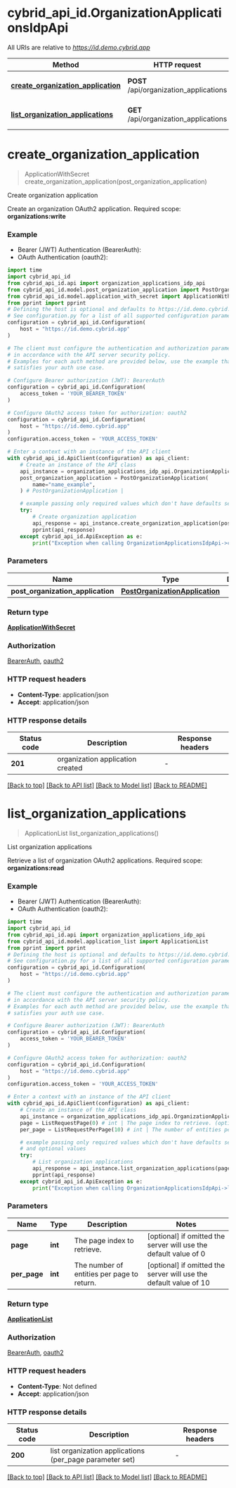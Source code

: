 # cybrid_api_id.OrganizationApplicationsIdpApi

All URIs are relative to *https://id.demo.cybrid.app*

Method | HTTP request | Description
------------- | ------------- | -------------
[**create_organization_application**](OrganizationApplicationsIdpApi.md#create_organization_application) | **POST** /api/organization_applications | Create organization application
[**list_organization_applications**](OrganizationApplicationsIdpApi.md#list_organization_applications) | **GET** /api/organization_applications | List organization applications


# **create_organization_application**
> ApplicationWithSecret create_organization_application(post_organization_application)

Create organization application

Create an organization OAuth2 application.  Required scope: **organizations:write**

### Example

* Bearer (JWT) Authentication (BearerAuth):
* OAuth Authentication (oauth2):

```python
import time
import cybrid_api_id
from cybrid_api_id.api import organization_applications_idp_api
from cybrid_api_id.model.post_organization_application import PostOrganizationApplication
from cybrid_api_id.model.application_with_secret import ApplicationWithSecret
from pprint import pprint
# Defining the host is optional and defaults to https://id.demo.cybrid.app
# See configuration.py for a list of all supported configuration parameters.
configuration = cybrid_api_id.Configuration(
    host = "https://id.demo.cybrid.app"
)

# The client must configure the authentication and authorization parameters
# in accordance with the API server security policy.
# Examples for each auth method are provided below, use the example that
# satisfies your auth use case.

# Configure Bearer authorization (JWT): BearerAuth
configuration = cybrid_api_id.Configuration(
    access_token = 'YOUR_BEARER_TOKEN'
)

# Configure OAuth2 access token for authorization: oauth2
configuration = cybrid_api_id.Configuration(
    host = "https://id.demo.cybrid.app"
)
configuration.access_token = 'YOUR_ACCESS_TOKEN'

# Enter a context with an instance of the API client
with cybrid_api_id.ApiClient(configuration) as api_client:
    # Create an instance of the API class
    api_instance = organization_applications_idp_api.OrganizationApplicationsIdpApi(api_client)
    post_organization_application = PostOrganizationApplication(
        name="name_example",
    ) # PostOrganizationApplication | 

    # example passing only required values which don't have defaults set
    try:
        # Create organization application
        api_response = api_instance.create_organization_application(post_organization_application)
        pprint(api_response)
    except cybrid_api_id.ApiException as e:
        print("Exception when calling OrganizationApplicationsIdpApi->create_organization_application: %s\n" % e)
```


### Parameters

Name | Type | Description  | Notes
------------- | ------------- | ------------- | -------------
 **post_organization_application** | [**PostOrganizationApplication**](PostOrganizationApplication.md)|  |

### Return type

[**ApplicationWithSecret**](ApplicationWithSecret.md)

### Authorization

[BearerAuth](../README.md#BearerAuth), [oauth2](../README.md#oauth2)

### HTTP request headers

 - **Content-Type**: application/json
 - **Accept**: application/json


### HTTP response details

| Status code | Description | Response headers |
|-------------|-------------|------------------|
**201** | organization application created |  -  |

[[Back to top]](#) [[Back to API list]](../README.md#documentation-for-api-endpoints) [[Back to Model list]](../README.md#documentation-for-models) [[Back to README]](../README.md)

# **list_organization_applications**
> ApplicationList list_organization_applications()

List organization applications

Retrieve a list of organization OAuth2 applications.  Required scope: **organizations:read**

### Example

* Bearer (JWT) Authentication (BearerAuth):
* OAuth Authentication (oauth2):

```python
import time
import cybrid_api_id
from cybrid_api_id.api import organization_applications_idp_api
from cybrid_api_id.model.application_list import ApplicationList
from pprint import pprint
# Defining the host is optional and defaults to https://id.demo.cybrid.app
# See configuration.py for a list of all supported configuration parameters.
configuration = cybrid_api_id.Configuration(
    host = "https://id.demo.cybrid.app"
)

# The client must configure the authentication and authorization parameters
# in accordance with the API server security policy.
# Examples for each auth method are provided below, use the example that
# satisfies your auth use case.

# Configure Bearer authorization (JWT): BearerAuth
configuration = cybrid_api_id.Configuration(
    access_token = 'YOUR_BEARER_TOKEN'
)

# Configure OAuth2 access token for authorization: oauth2
configuration = cybrid_api_id.Configuration(
    host = "https://id.demo.cybrid.app"
)
configuration.access_token = 'YOUR_ACCESS_TOKEN'

# Enter a context with an instance of the API client
with cybrid_api_id.ApiClient(configuration) as api_client:
    # Create an instance of the API class
    api_instance = organization_applications_idp_api.OrganizationApplicationsIdpApi(api_client)
    page = ListRequestPage(0) # int | The page index to retrieve. (optional) if omitted the server will use the default value of 0
    per_page = ListRequestPerPage(10) # int | The number of entities per page to return. (optional) if omitted the server will use the default value of 10

    # example passing only required values which don't have defaults set
    # and optional values
    try:
        # List organization applications
        api_response = api_instance.list_organization_applications(page=page, per_page=per_page)
        pprint(api_response)
    except cybrid_api_id.ApiException as e:
        print("Exception when calling OrganizationApplicationsIdpApi->list_organization_applications: %s\n" % e)
```


### Parameters

Name | Type | Description  | Notes
------------- | ------------- | ------------- | -------------
 **page** | **int**| The page index to retrieve. | [optional] if omitted the server will use the default value of 0
 **per_page** | **int**| The number of entities per page to return. | [optional] if omitted the server will use the default value of 10

### Return type

[**ApplicationList**](ApplicationList.md)

### Authorization

[BearerAuth](../README.md#BearerAuth), [oauth2](../README.md#oauth2)

### HTTP request headers

 - **Content-Type**: Not defined
 - **Accept**: application/json


### HTTP response details

| Status code | Description | Response headers |
|-------------|-------------|------------------|
**200** | list organization applications (per_page parameter set) |  -  |

[[Back to top]](#) [[Back to API list]](../README.md#documentation-for-api-endpoints) [[Back to Model list]](../README.md#documentation-for-models) [[Back to README]](../README.md)

